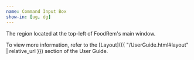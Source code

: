 ```yaml
---
name: Command Input Box
show-in: [ug, dg]
---
```


The region located at the top-left of FoodRem's main window.

To view more information, refer to the [Layout]({{ "/UserGuide.html#layout" | relative_url }}) section of the User Guide.
